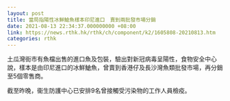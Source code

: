 ```yaml
---
layout: post
title: 當局指陽性冰鮮䱽魚樣本印尼進口　賣到兩批發市場分銷
date: 2021-08-13 22:34:37.000000000 +08:00
link: https://news.rthk.hk/rthk/ch/component/k2/1605808-20210813.htm
categories: rthk
---
```


土瓜灣街市有魚檔出售的進口魚及包裝，驗出對新冠病毒呈陽性，食物安全中心說，樣本是由印尼進口的冰鮮䱽魚，曾賣到香港仔及長沙灣魚類批發市場，再分銷至5個零售商。

截至昨晚，衞生防護中心已安排9名曾接觸受污染物的工作人員檢疫。

